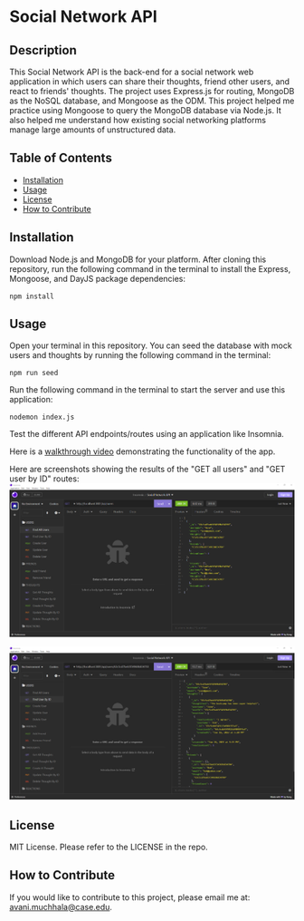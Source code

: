# Social Network API

## Description

This Social Network API is the back-end for a social network web application in which users can share their thoughts, friend other users, and react to friends' thoughts. The project uses Express.js for routing, MongoDB as the NoSQL database, and Mongoose as the ODM. This project helped me practice using Mongoose to query the MongoDB database via Node.js. It also helped me understand how existing social networking platforms manage large amounts of unstructured data.

## Table of Contents

- [Installation](#installation)
- [Usage](#usage)
- [License](#license)
- [How to Contribute](#how-to-contribute)

## Installation

Download Node.js and MongoDB for your platform. After cloning this repository, run the following command in the terminal to install the Express, Mongoose, and DayJS package dependencies:
```
npm install
```

## Usage

Open your terminal in this repository. You can seed the database with mock users and thoughts by running the following command in the terminal:
```
npm run seed
```

Run the following command in the terminal to start the server and use this application:
```
nodemon index.js
```

Test the different API endpoints/routes using an application like Insomnia.

Here is a [walkthrough video](https://drive.google.com/file/d/1TdU-FjFmqFOE3ZIJF0j7DbV7nCojW5Tz/view?usp=sharing) demonstrating the functionality of the app.

Here are screenshots showing the results of the "GET all users" and "GET user by ID" routes:
![get all users screenshot](./assets/get-users-pic.png)

![get user by ID screenshot](./assets/get-user-id-pic.png)

## License

MIT License. Please refer to the LICENSE in the repo.

## How to Contribute

If you would like to contribute to this project, please email me at: avani.muchhala@case.edu.
